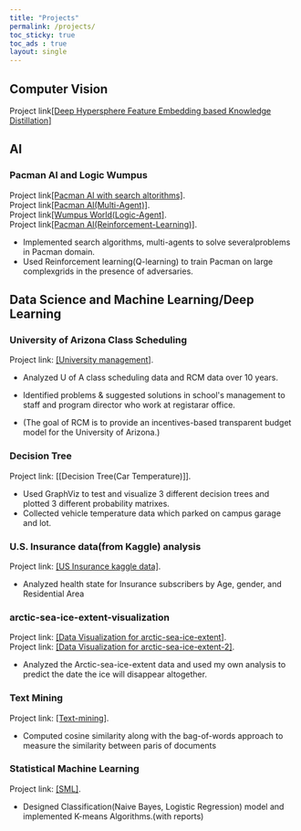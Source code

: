 ```yaml
---
title: "Projects"
permalink: /projects/
toc_sticky: true
toc_ads : true
layout: single
---
```

## Computer Vision

Project link[[Deep Hypersphere Feature Embedding based Knowledge Distillation]](https://github.com/YB-Joe/Computer_Vision)

## AI 

### Pacman AI and Logic Wumpus

Project link[[Pacman AI with search altorithms]](https://github.com/YongBaekCho/pacmanAI).
<br>Project link[[Pacman AI(Multi-Agent)]](https://github.com/YongBaekCho/pacmanAIMultiagents).
<br>Project link[[Wumpus World(Logic-Agent]](https://github.com/YongBaekCho/logicagent).
<br>Project link[[Pacman AI(Reinforcement-Learning)]](https://github.com/YongBaekCho/Reinforcement-Learning).

* Implemented search algorithms, multi-agents to solve severalproblems in Pacman domain.
* Used  Reinforcement  learning(Q-learning)  to  train  Pacman  on  large  complexgrids in the presence of adversaries.

## Data Science and Machine Learning/Deep Learning

### University of Arizona Class Scheduling

Project link: [[University management]](https://github.com/YB-Joe/Data_Science).

* Analyzed U of A class scheduling data and RCM data over 10 years.
* Identified problems & suggested solutions in school's management to staff and program director who work at registarar office.

* (The goal of RCM is to provide an incentives-based transparent budget model for the University of Arizona.)

### Decision Tree
Project link: [[Decision Tree(Car Temperature)]].

* Used GraphViz to test and visualize 3 different decision trees and plotted 3 different probability matrixes.
* Collected vehicle temperature data which parked on campus garage and lot.


### U.S. Insurance data(from Kaggle) analysis

Project link: [[US Insurance kaggle data]](https://github.com/YB-Joe/Data_Science).

* Analyzed health state for Insurance subscribers by Age, gender, and Residential Area

### arctic-sea-ice-extent-visualization

Project link: [[Data Visualization for arctic-sea-ice-extent]](https://github.com/YB-Joe/Data_Science).
<br>Project link: [[Data Visualization for arctic-sea-ice-extent-2]](https://github.com/YB-Joe/Data_Science).

* Analyzed the Arctic-sea-ice-extent data and used my own analysis to predict the date the ice will disappear altogether.

### Text Mining

Project link: [[Text-mining]](https://github.com/YB-Joe/Data_Science).
* Computed cosine similarity along with the bag-of-words approach to measure the similarity between paris of documents

### Statistical Machine Learning

Project link: [[SML]](https://github.com/YongBaekCho/StatisticalML).

* Designed Classification(Naive Bayes, Logistic Regression) model and implemented K-means Algorithms.(with reports)
